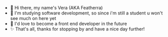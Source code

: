 - 👋 Hi there, my name's Vera (AKA Featherra)
- 🌱 I'm studying software development, so since i'm still a student u won't see much on here yet
- 💞️ I'd love to become a front end developer in the future
- ✨ That's all, thanks for stopping by and have a nice day further!

<!---
Featherra/Featherra is a ✨ special ✨ repository because its `README.md` (this file) appears on your GitHub profile.
You can click the Preview link to take a look at your changes.
--->
